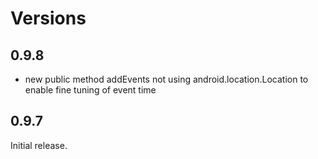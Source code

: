 # Versions

## 0.9.8
- new public method addEvents not using android.location.Location to enable fine tuning of event time 

## 0.9.7
Initial release.
